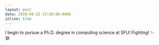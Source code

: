 ```yaml
---
layout: post
date: 2018-09-22 15:59:00-0400
inline: true
---
```


I begin to pursue a Ph.D. degree in computing science at SFU! Fighting!  :sparkles: :smile:

